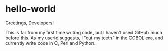 # hello-world

Greetings, Developers!

This is far from my first time writing code, but I haven't used GitHub much before this. As my userid suggests, I "cut my teeth" in the COBOL era, and currently write code in C, Perl and Python.
